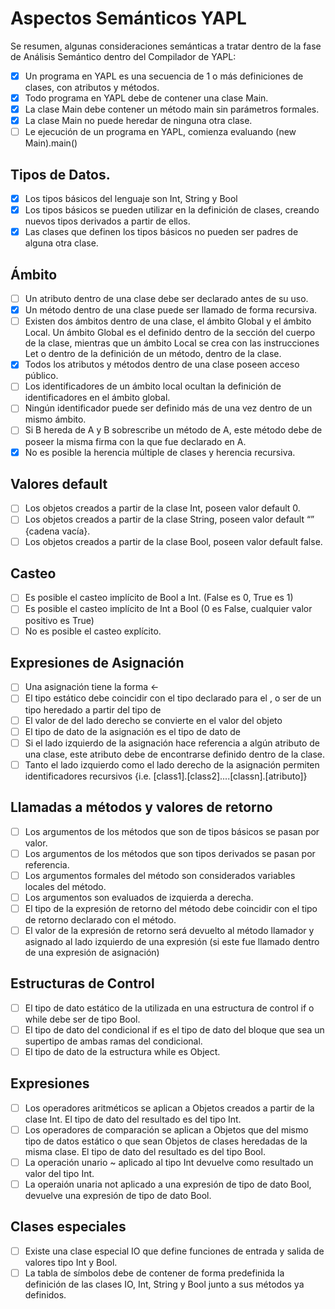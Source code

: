 # Aspectos Semánticos YAPL 

Se  resumen,  algunas  consideraciones  semánticas  a  tratar  dentro  de  la  fase  de  Análisis 
Semántico dentro del Compilador de YAPL: 

- [x] Un programa en YAPL es una secuencia de 1 o más definiciones de clases, con 
atributos y métodos. 
- [x] Todo programa en YAPL debe de contener una clase Main. 
- [x] La clase Main debe contener un método main sin parámetros formales. 
- [x] La clase Main no puede heredar de ninguna otra clase. 
- [ ] Le ejecución de un programa en YAPL, comienza evaluando (new Main).main() 

## Tipos de Datos. 

- [x] Los tipos básicos del lenguaje son Int, String y Bool 
- [x] Los tipos básicos se pueden utilizar en la definición de clases, creando nuevos tipos 
derivados a partir de ellos. 
- [x] Las clases que definen los tipos básicos no pueden ser padres de alguna otra clase. 

## Ámbito 

- [ ] Un atributo dentro de una clase debe ser declarado antes de su uso. 
- [x] Un método dentro de una clase puede ser llamado de forma recursiva. 
- [ ] Existen dos ámbitos dentro de una clase, el ámbito Global y el ámbito Local.  Un 
ámbito Global es el definido dentro de la sección del cuerpo de la clase, mientras que 
un ámbito Local se crea con las instrucciones Let o dentro de la definición de un 
método, dentro de la clase. 
- [x] Todos los atributos y métodos dentro de una clase poseen acceso público. 
- [ ] Los identificadores de un ámbito local ocultan la definición de identificadores en el 
ámbito global. 
- [ ] Ningún identificador puede ser definido más de una vez dentro de un mismo ámbito. 
- [ ] Si B hereda de A y B sobrescribe un método de A, este método debe de poseer la 
misma firma con la que fue declarado en A. 
- [x] No es posible la herencia múltiple de clases y herencia recursiva. 

## Valores default 

- [ ] Los objetos creados a partir de la clase Int, poseen valor default 0. 
- [ ] Los objetos creados a partir de la clase String, poseen valor default “” {cadena vacía}. 
- [ ] Los objetos creados a partir de la clase Bool, poseen valor default false. 

## Casteo 

- [ ] Es posible el casteo implícito de Bool a Int. (False es 0, True es 1) 
- [ ] Es posible el casteo implícito de Int a Bool (0 es False, cualquier valor positivo es 
True) 
- [ ] No es posible el casteo explícito. 

## Expresiones de Asignación 

- [ ] Una asignación tiene la forma <id> <- <expr>  
- [ ] El tipo estático <expr> debe coincidir con el tipo declarado para el <id>, o ser de un 
tipo heredado a partir del tipo de <id> 
- [ ] El valor de <expr> del lado derecho se convierte en el valor del objeto <id> 
- [ ] El tipo de dato de la asignación es el tipo de dato de <expr> 
- [ ] Si el lado izquierdo de la asignación hace referencia a algún atributo de una clase, este 
atributo debe de encontrarse definido dentro de la clase. 
- [ ] Tanto el lado izquierdo como el lado derecho de la asignación permiten identificadores 
recursivos {i.e. [class1].[class2]....[classn].[atributo]} 

## Llamadas a métodos y valores de retorno 

- [ ] Los argumentos de los métodos que son de tipos básicos se pasan por valor. 
- [ ] Los argumentos de los métodos que son tipos derivados se pasan por referencia. 
- [ ] Los argumentos formales del método son considerados variables locales del método. 
- [ ] Los argumentos son evaluados de izquierda a derecha. 
- [ ] El  tipo  de  la  expresión  de  retorno  del  método  debe  coincidir  con  el  tipo  de  retorno 
declarado con el método. 
- [ ] El valor de la expresión de retorno será devuelto al método llamador y asignado al lado 
izquierdo de una expresión (si este fue llamado dentro de una expresión de asignación) 

## Estructuras de Control 

- [ ] El tipo de dato estático de la <expr> utilizada en una estructura de control if o while 
debe ser de tipo Bool. 
- [ ] El tipo de dato del condicional if es el tipo de dato del bloque que sea un supertipo de 
ambas ramas del condicional. 
- [ ] El tipo de dato de la estructura while es Object. 

## Expresiones 

- [ ] Los operadores aritméticos se aplican a Objetos creados a partir de la clase Int.  El tipo 
de dato del resultado es del tipo Int. 
- [ ] Los  operadores  de  comparación  se  aplican  a  Objetos  que  del  mismo  tipo  de  datos 
estático o que sean Objetos de clases heredadas de la misma clase. El tipo de dato del 
resultado es del tipo Bool. 
- [ ] La  operación  unario  ~  aplicado  al  tipo  Int  devuelve  como  resultado  un  valor  del  tipo 
Int. 
- [ ] La operaión unaria not aplicado a una expresión de tipo de dato Bool, devuelve una 
expresión de tipo de dato Bool. 

## Clases especiales 

- [ ] Existe una clase especial IO que define funciones de entrada y salida de valores tipo 
Int y Bool. 
- [ ] La tabla de símbolos debe de contener de forma predefinida la definición de las clases 
IO, Int, String y Bool junto a sus métodos ya definidos. 
